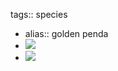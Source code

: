 tags:: species

- alias:: golden penda
- ![](https://peach-geographical-bat-397.mypinata.cloud/ipfs/Qmc1XvCbzaMiMehXyFp926MEpSuY5aWtdyvpGzfD5YHptL)
- ![](https://peach-geographical-bat-397.mypinata.cloud/ipfs/QmUxd8zqui4G5NNDT4jgbeBGoYC2U3gZdhSyBVKwWU6ZYh)